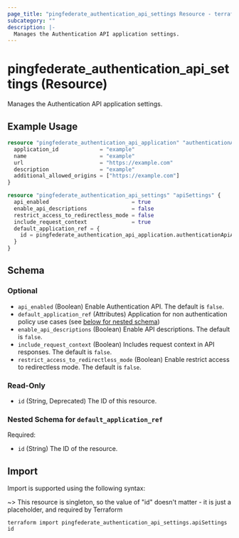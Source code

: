 ```yaml
---
page_title: "pingfederate_authentication_api_settings Resource - terraform-provider-pingfederate"
subcategory: ""
description: |-
  Manages the Authentication API application settings.
---
```


# pingfederate_authentication_api_settings (Resource)

Manages the Authentication API application settings.

## Example Usage

```terraform
resource "pingfederate_authentication_api_application" "authenticationApiApplicationExample" {
  application_id             = "example"
  name                       = "example"
  url                        = "https://example.com"
  description                = "example"
  additional_allowed_origins = ["https://example.com"]
}

resource "pingfederate_authentication_api_settings" "apiSettings" {
  api_enabled                          = true
  enable_api_descriptions              = false
  restrict_access_to_redirectless_mode = false
  include_request_context              = true
  default_application_ref = {
    id = pingfederate_authentication_api_application.authenticationApiApplicationExample.application_id
  }
}
```

<!-- schema generated by tfplugindocs -->
## Schema

### Optional

- `api_enabled` (Boolean) Enable Authentication API. The default is `false`.
- `default_application_ref` (Attributes) Application for non authentication policy use cases (see [below for nested schema](#nestedatt--default_application_ref))
- `enable_api_descriptions` (Boolean) Enable API descriptions. The default is `false`.
- `include_request_context` (Boolean) Includes request context in API responses. The default is `false`.
- `restrict_access_to_redirectless_mode` (Boolean) Enable restrict access to redirectless mode. The default is `false`.

### Read-Only

- `id` (String, Deprecated) The ID of this resource.

<a id="nestedatt--default_application_ref"></a>
### Nested Schema for `default_application_ref`

Required:

- `id` (String) The ID of the resource.

## Import

Import is supported using the following syntax:

~> This resource is singleton, so the value of "id" doesn't matter - it is just a placeholder, and required by Terraform

```shell
terraform import pingfederate_authentication_api_settings.apiSettings id
```